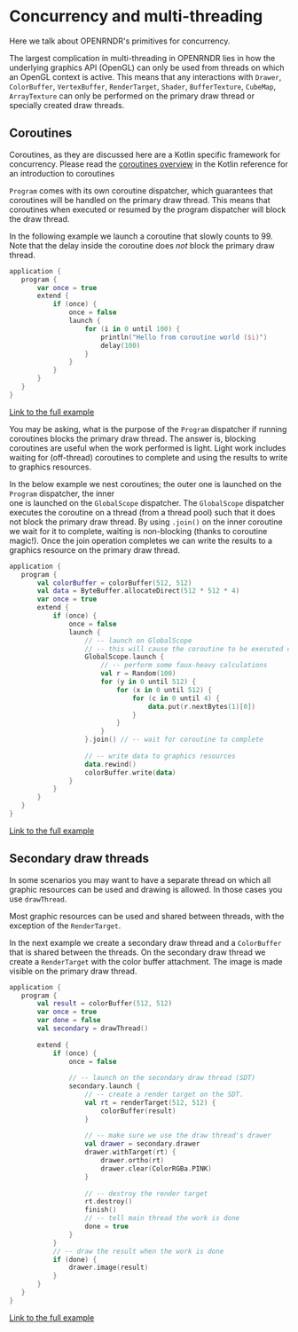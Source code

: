  
 # Concurrency and multi-threading 
 
 Here we talk about OPENRNDR's primitives for concurrency. 
 
 The largest complication in multi-threading in OPENRNDR lies in how the underlying graphics API (OpenGL)
can only be used from threads on which an OpenGL context is active. This means that any interactions with `Drawer`,
`ColorBuffer`, `VertexBuffer`, `RenderTarget`, `Shader`, `BufferTexture`, `CubeMap`, `ArrayTexture` can only be 
performed on the primary draw thread or specially created draw threads.  
 
 ## Coroutines 
 
 Coroutines, as they are discussed here are a Kotlin specific framework for concurrency. Please read the 
[coroutines overview](https://kotlinlang.org/docs/reference/coroutines-overview.html) in the Kotlin reference for
an introduction to coroutines 
 
 `Program` comes with its own coroutine dispatcher, which guarantees that coroutines will be handled on the 
primary draw thread. This means that coroutines when executed or resumed by the program dispatcher will block the 
draw thread. 
 
 In the following example we launch a coroutine that slowly counts to 99. Note that the delay inside the 
coroutine does _not_ block the primary draw thread. 
 
 ```kotlin
application {
    program {
        var once = true
        extend {
            if (once) {
                once = false
                launch {
                    for (i in 0 until 100) {
                        println("Hello from coroutine world ($i)")
                        delay(100)
                    }
                }
            }
        }
    }
}
``` 
 
 [Link to the full example](https://github.com/openrndr/openrndr-examples/blob/master/src/main/kotlin/examples/06_Advanced_drawing/C06_Concurrency_and_multithreading000.kt) 
 
 You may be asking, what is the purpose of the `Program` dispatcher if running coroutines blocks the primary
draw thread. The answer is, blocking coroutines are useful when the work performed is light. Light work includes 
waiting for (off-thread) coroutines to complete and using the results to write to graphics resources. 
 
 In the below example we nest coroutines; the outer one is launched on the `Program` dispatcher, the inner  
 one is launched on the `GlobalScope` dispatcher. The `GlobalScope` dispatcher executes the coroutine on a thread
 (from a thread pool) such that it does not block the primary draw thread. By using `.join()` on the inner coroutine
 we wait for it to complete, waiting is non-blocking (thanks to coroutine magic!). Once the join operation completes 
 we can write the results to a graphics resource on the primary draw thread. 
 
 ```kotlin
application {
    program {
        val colorBuffer = colorBuffer(512, 512)
        val data = ByteBuffer.allocateDirect(512 * 512 * 4)
        var once = true
        extend {
            if (once) {
                once = false
                launch {
                    // -- launch on GlobalScope
                    // -- this will cause the coroutine to be executed off-thread.
                    GlobalScope.launch {
                        // -- perform some faux-heavy calculations
                        val r = Random(100)
                        for (y in 0 until 512) {
                            for (x in 0 until 512) {
                                for (c in 0 until 4) {
                                    data.put(r.nextBytes(1)[0])
                                }
                            }
                        }
                    }.join() // -- wait for coroutine to complete
                    
                    // -- write data to graphics resources
                    data.rewind()
                    colorBuffer.write(data)
                }
            }
        }
    }
}
``` 
 
 [Link to the full example](https://github.com/openrndr/openrndr-examples/blob/master/src/main/kotlin/examples/06_Advanced_drawing/C06_Concurrency_and_multithreading001.kt) 
 
 ## Secondary draw threads 
 
 In some scenarios you may want to have a separate thread on which all graphic resources can be used and
drawing is allowed. In those cases you use `drawThread`. 
 
 Most graphic resources can be used and shared between threads, with the exception of the `RenderTarget`. 
 
 In the next example we create a secondary draw thread and a `ColorBuffer` that is shared between the threads.
On the secondary draw thread we create a `RenderTarget` with the color buffer attachment. The image is made visible
on the primary draw thread. 
 
 ```kotlin
application {
    program {
        val result = colorBuffer(512, 512)
        var once = true
        var done = false
        val secondary = drawThread()
        
        extend {
            if (once) {
                once = false
                
                // -- launch on the secondary draw thread (SDT)
                secondary.launch {
                    // -- create a render target on the SDT.
                    val rt = renderTarget(512, 512) {
                        colorBuffer(result)
                    }
                    
                    // -- make sure we use the draw thread's drawer
                    val drawer = secondary.drawer
                    drawer.withTarget(rt) {
                        drawer.ortho(rt)
                        drawer.clear(ColorRGBa.PINK)
                    }
                    
                    // -- destroy the render target
                    rt.destroy()
                    finish()
                    // -- tell main thread the work is done
                    done = true
                }
            }
            // -- draw the result when the work is done
            if (done) {
                drawer.image(result)
            }
        }
    }
}
``` 
 
 [Link to the full example](https://github.com/openrndr/openrndr-examples/blob/master/src/main/kotlin/examples/06_Advanced_drawing/C06_Concurrency_and_multithreading002.kt) 
